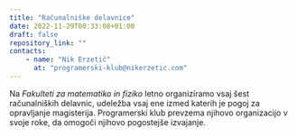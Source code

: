 ```yaml
---
title: "Računalniške delavnice"
date: 2022-11-29T00:33:08+01:00
draft: false
repository_link: ""
contacts:
    - name: "Nik Erzetič"
      at: "programerski-klub@nikerzetic.com"
---
```


Na *Fakulteti za matematiko in fiziko* letno organiziramo vsaj šest računalniških delavnic, udeležba vsaj ene izmed katerih je pogoj za opravljanje magisterija. Programerski klub prevzema njihovo organizacijo v svoje roke, da omogoči njihovo pogostejše izvajanje.
